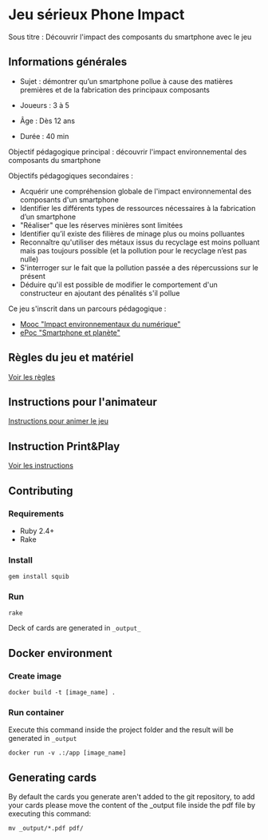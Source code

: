 # Jeu sérieux Phone Impact

Sous titre : Découvrir l'impact des composants du smartphone avec le jeu

## Informations générales

- Sujet : démontrer qu’un smartphone pollue à cause des matières premières et de la fabrication des principaux composants

- Joueurs : 3 à 5
- Âge : Dès 12 ans
- Durée : 40 min

Objectif pédagogique principal : découvrir l'impact environnemental des composants du smartphone

Objectifs pédagogiques secondaires :  
- Acquérir une compréhension globale de l'impact environnemental des composants d'un smartphone
- Identifier les différents types de ressources nécessaires à la fabrication d’un smartphone
- "Réaliser" que les réserves minières sont limitées
- Identifier qu’il existe des filières de minage plus ou moins polluantes
- Reconnaître qu'utiliser des métaux issus du recyclage est moins polluant mais pas toujours possible (et la pollution pour le recyclage n’est pas nulle)
- S'interroger sur le fait que la pollution passée a des répercussions sur le présent
- Déduire qu'il est possible de modifier le comportement d'un constructeur en ajoutant des pénalités s'il pollue

Ce jeu s'inscrit dans un parcours pédagogique :
- [Mooc "Impact environnementaux du numérique"](https://www.fun-mooc.fr/fr/cours/impacts-environnementaux-du-numerique/)
- [ePoc "Smartphone et planète"](https://epoc.inria.fr/epocs/E007MM/)

## Règles du jeu et matériel

[Voir les règles](supports/regles.md)

## Instructions pour l'animateur

[Instructions pour animer le jeu](supports/InstructionsAnimateur.md)

## Instruction Print&Play

[Voir les instructions](./PNP.md)


## Contributing

### Requirements

- Ruby 2.4+
- Rake

### Install

`gem install squib`

### Run

`rake`

Deck of cards are generated in `_output_`

## Docker environment

### Create image
```shell
docker build -t [image_name] .
```

### Run container
Execute this command inside the project folder and the result will be generated in `_output`
```shell
docker run -v .:/app [image_name]
```

## Generating cards
By default the cards you generate aren't added to the git repository, to add your cards please move the content of the _output file inside the pdf file by executing this command:
```shell
mv _output/*.pdf pdf/
```
